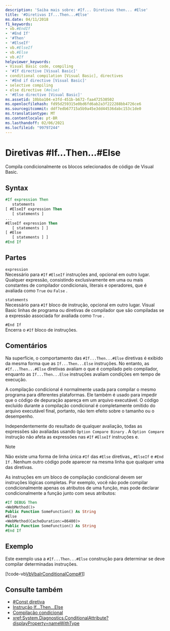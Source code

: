```yaml
---
description: 'Saiba mais sobre: #If... Diretivas then... #Else'
title: '#Diretivas If...Then...#Else'
ms.date: 04/11/2018
f1_keywords:
- vb.#EndIf
- '#End If'
- '#Then'
- '#ElseIf'
- vb.#ElseIf
- vb.#Else
- vb.#If
helpviewer_keywords:
- Visual Basic code, compiling
- '#If directive [Visual Basic]'
- conditional compilation [Visual Basic], directives
- '#End if directive [Visual Basic]'
- selective compiling
- else directive (#else)
- '#Else directive [Visual Basic]'
ms.assetid: 10bba104-e3fd-451b-b672-faa472530502
ms.openlocfilehash: fd95d259315e0bd6fd6ab2a3f222288bb4726ce6
ms.sourcegitcommit: ddf7edb67715a5b9a45e3dd44536dabc153c1de0
ms.translationtype: MT
ms.contentlocale: pt-BR
ms.lasthandoff: 02/06/2021
ms.locfileid: "99797244"
---
```

# <a name="ifthenelse-directives"></a>Diretivas #If...Then...#Else

Compila condicionalmente os blocos selecionados de código de Visual Basic.

## <a name="syntax"></a>Syntax

```vb
#If expression Then
   statements
[ #ElseIf expression Then
   [ statements ]
...
#ElseIf expression Then
   [ statements ] ]
[ #Else
   [ statements ] ]
#End If
```

## <a name="parts"></a>Partes

`expression`  
Necessário para `#If` `#ElseIf` instruções and, opcional em outro lugar. Qualquer expressão, consistindo exclusivamente em uma ou mais constantes de compilador condicionais, literais e operadores, que é avaliada como `True` ou `False` .

`statements`  
Necessário para `#If` bloco de instrução, opcional em outro lugar. Visual Basic linhas de programa ou diretivas de compilador que são compiladas se a expressão associada for avaliada como `True` .

`#End If`  
Encerra o `#If` bloco de instruções.

## <a name="remarks"></a>Comentários

Na superfície, o comportamento das `#If...Then...#Else` diretivas é exibido da mesma forma que as `If...Then...Else` instruções. No entanto, as `#If...Then...#Else` diretivas avaliam o que é compilado pelo compilador, enquanto as `If...Then...Else` instruções avaliam condições em tempo de execução.

A compilação condicional é normalmente usada para compilar o mesmo programa para diferentes plataformas. Ele também é usado para impedir que o código de depuração apareça em um arquivo executável. O código excluído durante a compilação condicional é completamente omitido do arquivo executável final, portanto, não tem efeito sobre o tamanho ou o desempenho.

Independentemente do resultado de qualquer avaliação, todas as expressões são avaliadas usando `Option Compare Binary` . A `Option Compare` instrução não afeta as expressões nas `#If` `#ElseIf` instruções e.

> [!NOTE]
> Não existe uma forma de linha única `#If` das `#Else` diretivas,, `#ElseIf` e `#End If` . Nenhum outro código pode aparecer na mesma linha que qualquer uma das diretivas.

As instruções em um bloco de compilação condicional devem ser instruções lógicas completas. Por exemplo, você não pode compilar condicionalmente apenas os atributos de uma função, mas pode declarar condicionalmente a função junto com seus atributos:

```vb
#If DEBUG Then
<WebMethod()>
Public Function SomeFunction() As String
#Else
<WebMethod(CacheDuration:=86400)>
Public Function SomeFunction() As String
#End If
```

## <a name="example"></a>Exemplo

Este exemplo usa a `#If...Then...#Else` construção para determinar se deve compilar determinadas instruções.

[!code-vb[VbVbalrConditionalComp#1](~/samples/snippets/visualbasic/VS_Snippets_VBCSharp/VbVbalrConditionalComp/VB/Class1.vb#1)]

## <a name="see-also"></a>Consulte também

- [#Const diretiva](const-directive.md)
- [Instrução If...Then...Else](../statements/if-then-else-statement.md)
- [Compilação condicional](../../programming-guide/program-structure/conditional-compilation.md)
- <xref:System.Diagnostics.ConditionalAttribute?displayProperty=nameWithType>
